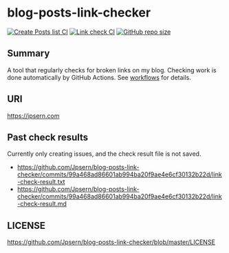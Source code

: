 # blog-posts-link-checker
[![Create Posts list CI](https://github.com/Jpsern/blog-posts-link-checker/actions/workflows/posts-list.yml/badge.svg)](https://github.com/Jpsern/blog-posts-link-checker/actions/workflows/posts-list.yml)
[![Link check CI](https://github.com/Jpsern/blog-posts-link-checker/actions/workflows/link-check.yml/badge.svg)](https://github.com/Jpsern/blog-posts-link-checker/actions/workflows/link-check.yml)
[![GitHub repo size](https://img.shields.io/github/repo-size/Jpsern/blog-posts-link-checker)](https://api.github.com/repos/Jpsern/blog-posts-link-checker)

## Summary
A tool that regularly checks for broken links on my blog. Checking work is done automatically by GitHub Actions. See [workflows](https://github.com/Jpsern/blog-posts-link-checker/actions) for details.

## URI
https://jpsern.com

## Past check results
Currently only creating issues, and the check result file is not saved.

- https://github.com/Jpsern/blog-posts-link-checker/commits/99a468ad86601ab994ba20f9ae4e6cf30132b22d/link-check-result.txt
- https://github.com/Jpsern/blog-posts-link-checker/commits/99a468ad86601ab994ba20f9ae4e6cf30132b22d/link-check-result.md

## LICENSE
https://github.com/Jpsern/blog-posts-link-checker/blob/master/LICENSE

